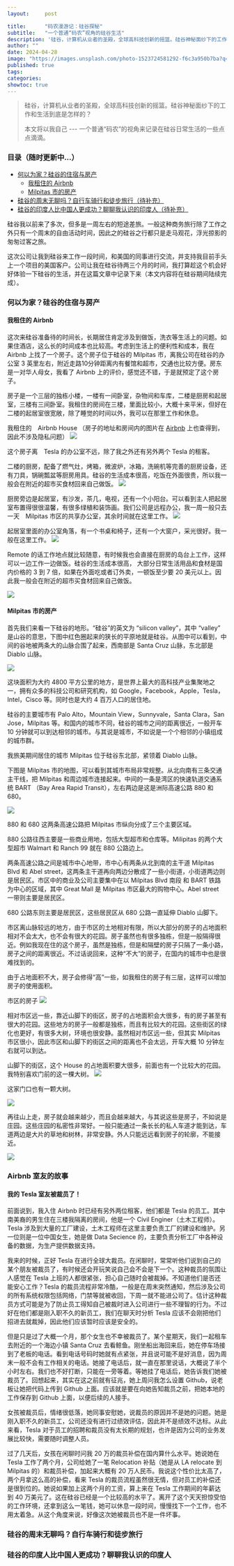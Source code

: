 ```yaml
---
layout:     post

title:      "码农漫游记：硅谷探秘"
subtitle:   "一个普通“码农”视角的硅谷生活"
description: '硅谷，计算机从业者的圣殿，全球高科技创新的摇篮。硅谷神秘面纱下的工作和生活到底是怎样的？本文将以我自己 — 一个普通“码农”的视角来记录在硅谷日常生活的一些点点滴滴。'
author: ""
date: 2024-04-28
image: "https://images.unsplash.com/photo-1523724581292-f6c3a950b7ba?q=80&w=3270&auto=format&fit=crop&ixlib=rb-4.0.3&ixid=M3wxMjA3fDB8MHxwaG90by1wYWdlfHx8fGVufDB8fHx8fA%3D%3D"
published: true
tags:
categories:
showtoc: true
---
```


> 硅谷，计算机从业者的圣殿，全球高科技创新的摇篮。硅谷神秘面纱下的工作和生活到底是怎样的？
>
>
> 本文将以我自己 --- 一个普通“码农”的视角来记录在硅谷日常生活的一些点点滴滴。

### 目录（随时更新中...）
* [何以为家？硅谷的住宿与房产](#何以为家硅谷的住宿与房产)
    * [我租住的 Airbnb](#我租住的-airbnb)
    * [Milpitas 市的房产](#milpitas-市的房产)
* [硅谷的周末无聊吗？自行车骑行和徒步旅行（待补充）](#硅谷的周末无聊吗自行车骑行和徒步旅行)
* [硅谷的印度人比中国人更成功？聊聊我认识的印度人（待补充）](#硅谷的印度人比中国人更成功聊聊我认识的印度人)

硅谷我以前来了多次，但多是一周左右的短途差旅。一般这种商务旅行除了工作之外只有一个周末的自由活动时间，因此之的硅谷之行都只是走马观花，浮光掠影的匆匆过客之旅。

这次公司让我到硅谷来工作一段时间，和美国的同事进行交流，并支持我目前手头上一个项目的美国客户。公司让我在硅谷待两三个月的时间，我打算趁这个机会好好体验一下硅谷的生活，并在这篇文章中记录下来（本文内容将在硅谷期间陆续完成）。

### 何以为家？硅谷的住宿与房产

#### 我租住的 Airbnb
这次来硅谷准备待的时间长，长期居住肯定涉及到做饭，洗衣等生活上的问题。如果住酒店，这么长的时间成本也比较高。考虑到生活上的便利性和成本，我在 Airbnb 上找了一个房子。这个房子位于硅谷的 Milpitas 市，离我公司在硅谷的办公室 3 英里左右，附近走路10分钟距离内有餐馆和超市，交通也比较方便。房东是一对华人母女，我看了 Airbnb 上的评价，感觉还不错，于是就预定了这个房子。

房子是一个三层的独栋小楼，一楼有一间卧室，杂物间和车库，二楼是厨房和起居室，三楼有三间卧室。我租住的房间在三楼，里面比较小，大概十来平米，但好在二楼的起居室很宽敞，除了睡觉的时间以外，我可以在那里工作和休息。

我租住的　Airbnb House
（房子的地址和房间内的图片在 [Airbnb](https://www.airbnb.com/rooms/899264976864599477?source_impression_id=p3_1715533831_95jb1JVogbp0ylkU) 上也查得到，因此不涉及隐私问题）
![](/img/2024-04-28-silicon-valley/PXL_20240428_230838126.jpeg)

这个房子离　Tesla 的办公室不远，除了我之外还有另外两个 Tesla 的租客。

二楼的厨房，配备了燃气灶，烤箱，微波炉，冰箱，洗碗机等完善的厨房设备，还有刀具，锅碗瓢盆等厨房用具。硅谷的生活成本很高，吃饭在外面很贵，所以我一般会在附近的超市买食材回来自己做饭。
![](/img/2024-04-28-silicon-valley/PXL_20240429_040203832.jpeg)

厨房旁边是起居室，有沙发，茶几，电视，还有一个小阳台。可以看到主人把起居室布置得很很温馨，有很多绿植和装饰画。我们公司是远程办公，我一周一般只去一天　Milpitas 市区的共享办公室，其余时间就在这里工作。
![](/img/2024-04-28-silicon-valley/PXL_20240429_040152424.MP.jpg)

起居室里面的办公室角落，有一个书桌和椅子，还有一个大窗户，采光很好。我一般在这里工作。
![](/img/2024-04-28-silicon-valley/PXL_20240512_182136455.jpeg)

Remote 的话工作地点就比较随意，有时候我也会直接在厨房的岛台上工作，这样可以一边工作一边做饭。硅谷的生活成本很高， 大部分日常生活用品和食材是国内价格的 3 到 7  倍，如果在外面吃或者订外卖，一顿饭至少要 20 美元以上。因此我一般会在附近的超市买食材回来自己做饭。

![](/img/2024-04-28-silicon-valley/PXL_20240512_182107497.jpeg)

#### Milpitas 市的房产

首先我们来看一下硅谷的地形。“硅谷”的英文为 “silicon valley”，其中 “valley” 是山谷的意思，下图中红色圈起来的狭长的平原地就是硅谷。从图中可以看到，中间的谷地被两条大的山脉合围了起来，西南部是 Santa Cruz 山脉，东北部是 Diablo 山脉。

![](/img/2024-04-28-silicon-valley/silicon%20valley.png)

这块面积为大约 4800 平方公里的地方，是世界上最大的高科技产业集聚地之一，拥有众多的科技公司和研究机构，如 Google，Facebook，Apple，Tesla，Intel，Cisco 等。同时也是大约 4 百万人口的居住地。

硅谷的主要城市有 Palo Alto，Mountain View，Sunnyvale，Santa Clara，San Jose，Milpitas 等。和国内的城市不同，硅谷的城市之间的距离很近，一般开车 10 分钟就可以到达相邻的城市。与其说是城市，不如说是一个个相邻的小镇组成的城市群。

我旅美期间居住的城市 Milpitas 位于硅谷东北部，紧领着 Diablo 山脉。

下图是 Milpitas 市的地图，可以看到其城市布局非常规整。从北向南有三条交通主干线，把 Milpitas 和周边城市连接起来。中间的一条是湾区的快速轨道交通系统 BART （Bay Area Rapid Transit），左右两边是这是洲际高速公路 880 和 680。

![](/img/2024-04-28-silicon-valley/Milpitas.png)

880 和 680 这两条高速公路把 Milpitas 市纵向分成了三个主要区域。

880 公路往西主要是一些商业用地，包括大型超市和仓库等。Milipitas 的两个大型超市 Walmart 和 Ranch 99 就在 880 公路边上。

两条高速公路之间是城市中心地带，市中心有两条从北到南的主干道 Milpitas Blvd 和 Abel street，这两条主干道再向两边分散成了一些小街道，小街道两边则是居民区。市区中的商业及公司主要集中在以 Milpitas Blvd 南段 和 BART 铁路为中心的区域，其中 Great Mall 是 Milpitas 市区最大的购物中心。Abel street 一带则主要是居民区。

680 公路东则主要是居民区，这些居民区从 680 公路一直延伸 Diablo 山脚下。


市区离山脉较远的地方，由于市区的土地相对有限，所以大部分的房子的占地面积相对不会太大，也不会有很大的花园。房子虽然也有很多独栋，但是一般隔得很近。例如我现在住的这个房子，虽然是独栋，但是和隔壁的房子只隔了一条小路，房子之间的距离很近。不过话说回来，这种“不大”的房子，在国内的城市中也是很难找到的。

由于占地面积不大，房子会修得“高”一些，如我租住的房子有三层，这样可以增加房子的使用面积。

市区的房子
![](/img/2024-04-28-silicon-valley/PXL_20240428_230802153.jpeg)

相对市区远一些，靠近山脚下的街区，房子的占地面积会大很多，有的房子甚至有很大的花园。这些地方的房子一般都是独栋，而且有比较大的花园。这些街区的绿化也更好，有很多大树，环境也很安静。虽然相对市区远一些，但其实 Milpitas 市区很小，因此市区和山脚下的街区之间的距离也不会太远，开车大概 10 分钟左右就可以到达。

山脚下的街区，这个 House 的占地面积要大很多，前面也有一个比较大的花园。我特别喜欢门前的这一棵大树。
![](/img/2024-04-28-silicon-valley/PXL_20240428_225016051.jpg)

这家门口也有一颗大树。

![](/img/2024-04-28-silicon-valley/PXL_20240428_224839671.MP.jpg)

再往山上走，房子就会越来越少，而且会越来越大，与其说这些是房子，不如说是庄园。这些庄园的私密性非常好。一般只能通过一条长长的私人车道才能到达，车道两边是大片的草地和树林，非常安静。外人只能远远看到房子的轮廓，不能接近。

![](/img/2024-04-28-silicon-valley/PXL_20240428_213312789.MP1.jpg)

### Airbnb 室友的故事

#### 我的 Tesla 室友被裁员了！

 前面说到，我入住 Airbnb 时已经有另外两位租客，他们都是 Tesla 的员工。其中南美裔的男生住在三楼我隔离的房间，他是一个 Civil Enginer（土木工程师）。Tesla 涉及到大量的工厂建设，土木工程师在这里主要负责工厂的建设和维护。另一位则是一位中国女生，她是做 Data Secience 的，主要负责分析工厂中各种设备的数据，为生产提供数据支持。

 我来的时候，正好 Tesla 在进行全球大裁员。在闲聊时，常常听他们说到自己的某个朋友被裁员了，有时候还会开玩笑说自己会不会是下一个。这种裁员的氛围让人感觉在 Tesla 上班的人都很紧张，担心自己随时会被裁掉。不知道他们是否还能安心工作？Tesla 的裁员流程非常冷酷，一般是在周末突然通知，然后涉及公司的所有系统权限包括网络，门禁等就被收回，下周一就不能进公司了。估计这种裁员方式可能是为了防止员工得知自己被裁时进入公司进行一些不理智的行为。不过好在他们都是刚入职不久的新员工，我们在聊天时分析 Tesla 应该不会刚把他们招进去就裁掉，因此他们应该暂时应该是安全的。
 
但是只是过了大概一个月，那个女生也不幸被裁员了。某个星期天，我们一起租车去附近的一个海边小镇 Santa Cruz 去看鲸鱼。刚坐船出海回来后，她在停车场接到了老板的电话。看到电话号码时她就有点紧张，并且说可能不是好消息，因为周末一般不会有工作相关的电话。她接了电话后，就一直在那里说话，大概说了半个小时左右。我们也不好打断，只能在一旁等着。等她挂了电话后，她告诉我们她被裁员了。回想起来，其实在这之前就有征兆，她上周问我怎么设置 Github，说老板让她把代码上传到 Github 上面。应该就是要在向她告知裁员之前，把她本地的工作保存到 Github 上面，以便后续的人接手。

女孩被裁员后，情绪很低落，她同事安慰她，说裁员的原因并不是她的问题。她是刚入职不久的新员工，公司还没有进行过绩效评估，因此并不是绩效不达标。从此来看，Tesla 对于员工的招聘和裁员没有太长期的规划，也许是因为公司的业务发展比较快，需要随时调整人员。

过了几天后，女孩在闲聊时问我 20 万的裁员补偿在国内算什么水平。她说她在 Tesla 工作了两个月，公司给她了一笔 Relocation 补贴（她是从 LA relocate 到 Milpitas 的）和裁员补偿，加起来大概有 20 万人民币。我说这个性价比太高了，两个月拿这么高的补偿，看来 Tesla 的裁员流程虽然很无情，但对员工的补偿还是很到位的。她说如果加上这两个月的工资，算上来在 Tesla 工作期间的年薪达到 40 万美元了。这在硅谷已经是一个比较高的水平了。离开了这个天天担惊受怕的工作环境，还拿到这么一笔钱，她可以休息一段时间，慢慢找下一个工作，也不用太着急。从这个角度来说，好像这次她被裁员也不是一件坏事。

### 硅谷的周末无聊吗？自行车骑行和徒步旅行

### 硅谷的印度人比中国人更成功？聊聊我认识的印度人


